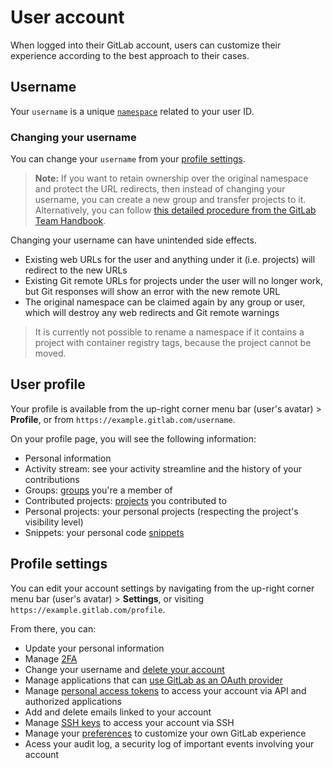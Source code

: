 # User account

When logged into their GitLab account, users can customize their
experience according to the best approach to their cases.

## Username

Your `username` is a unique [`namespace`](../group/index.md#namespaces)
related to your user ID.

### Changing your username

You can change your `username` from your
[profile settings](#profile-settings).

> **Note:** If you want to retain ownership over the original namespace and
protect the URL redirects, then instead of changing your username, you can
create a new group and transfer projects to it.
Alternatively, you can follow [this detailed procedure from the GitLab Team Handbook](https://about.gitlab.com/handbook/tools-and-tips/#how-to-change-your-username-at-gitlabcom).

Changing your username can have unintended side effects.

* Existing web URLs for the user and anything under it (i.e. projects) will
redirect to the new URLs
* Existing Git remote URLs for projects under the user will no longer work, but
Git responses will show an error with the new remote URL
* The original namespace can be claimed again by any group or user, which will
destroy any web redirects and Git remote warnings

> It is currently not possible to rename a namespace if it contains a
project with container registry tags, because the project cannot be moved.

## User profile

Your profile is available from the up-right corner menu bar (user's avatar) > **Profile**,
or from `https://example.gitlab.com/username`.

On your profile page, you will see the following information:

- Personal information
- Activity stream: see your activity streamline and the history of your contributions
- Groups: [groups](../group/index.md) you're a member of
- Contributed projects: [projects](../project/index.md) you contributed to
- Personal projects: your personal projects (respecting the project's visibility level)
- Snippets: your personal code [snippets](../snippets.md#personal-snippets)

## Profile settings

You can edit your account settings by navigating from the up-right corner menu bar
(user's avatar) > **Settings**, or visiting `https://example.gitlab.com/profile`.

From there, you can:

- Update your personal information
- Manage [2FA](account/two_factor_authentication.md)
- Change your username and [delete your account](account/delete_account.md)
- Manage applications that can
[use GitLab as an OAuth provider](../../integration/oauth_provider.md#introduction-to-oauth)
- Manage [personal access tokens](personal_access_tokens.md) to access your account via API and authorized applications
- Add and delete emails linked to your account
- Manage [SSH keys](../../ssh/README.md#ssh) to access your account via SSH
- Manage your [preferences](preferences.md#syntax-highlighting-theme)
to customize your own GitLab experience
- Acess your audit log, a security log of important events involving your account
